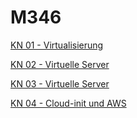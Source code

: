 # M346

[KN 01 - Virtualisierung](KN01.md)

[KN 02 - Virtuelle Server](KN02.md)

[KN 03 - Virtuelle Server](KN03.md)

[KN 04 - Cloud-init und AWS](KN04.md)